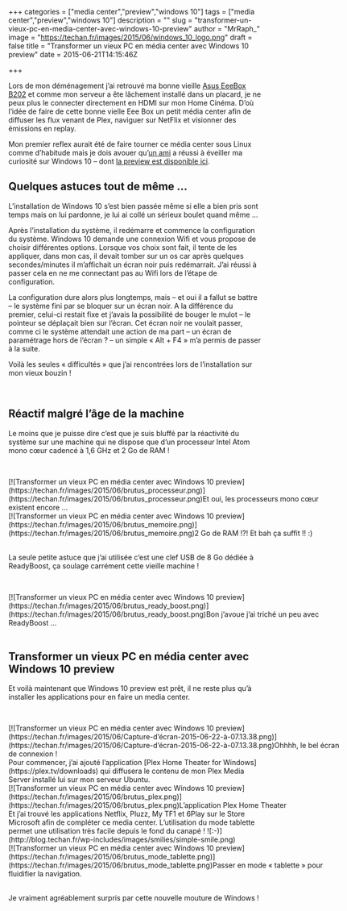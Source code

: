+++
categories = ["media center","preview","windows 10"]
tags = ["media center","preview","windows 10"]
description = ""
slug = "transformer-un-vieux-pc-en-media-center-avec-windows-10-preview"
author = "MrRaph_"
image = "https://techan.fr/images/2015/06/windows_10_logo.png"
draft = false
title = "Transformer un vieux PC en média center avec Windows 10 preview"
date = 2015-06-21T14:15:46Z

+++


Lors de mon déménagement j’ai retrouvé ma bonne vieille [Asus EeeBox B202](https://www.asus.com/fr/Commercial_Desktops/EeeBox_PC_B202/specifications/) et comme mon serveur a ête lâchement installé dans un placard, je ne peux plus le connecter directement en HDMI sur mon Home Cinéma. D’où l’idée de faire de cette bonne vielle Eee Box un petit média center afin de diffuser les flux venant de Plex, naviguer sur NetFlix et visionner des émissions en replay.

Mon premier reflex aurait été de faire tourner ce média center sous Linux comme d’habitude mais je dois avouer qu’[un ami](http://wokhan.online.fr/index.php) a réussi à éveiller ma curiosité sur Windows 10 – dont [la preview est disponible ici](http://windows.microsoft.com/en-us/windows/preview-iso-update-1504).


## Quelques astuces tout de même …

L’installation de Windows 10 s’est bien passée même si elle a bien pris sont temps mais on lui pardonne, je lui ai collé un sérieux boulet quand même …

Après l’installation du système, il redémarre et commence la configuration du système. Windows 10 demande une connexion Wifi et vous propose de choisir différentes options. Lorsque vos choix sont fait, il tente de les appliquer, dans mon cas, il devait tomber sur un os car après quelques secondes/minutes il m’affichait un écran noir puis redémarrait. J’ai réussi à passer cela en ne me connectant pas au Wifi lors de l’étape de configuration.

La configuration dure alors plus longtemps, mais – et oui il a fallut se battre – le système fini par se bloquer sur un écran noir. A la différence du premier, celui-ci restait fixe et j’avais la possibilité de bouger le mulot – le pointeur se déplaçait bien sur l’écran. Cet écran noir ne voulait passer, comme ci le système attendait une action de ma part – un écran de paramétrage hors de l’écran ? – un simple « Alt + F4 » m’a permis de passer à la suite.

Voilà les seules « difficultés » que j’ai rencontrées lors de l’installation sur mon vieux bouzin !

 


## Réactif malgré l’âge de la machine

Le moins que je puisse dire c’est que je suis bluffé par la réactivité du système sur une machine qui ne dispose que d’un processeur Intel Atom mono cœur cadencé à 1,6 GHz et 2 Go de RAM !

 

<div class="wp-caption aligncenter" id="attachment_1450" style="width: 664px">[![Transformer un vieux PC en média center avec Windows 10 preview](https://techan.fr/images/2015/06/brutus_processeur.png)](https://techan.fr/images/2015/06/brutus_processeur.png)Et oui, les processeurs mono cœur existent encore …

</div><div class="wp-caption aligncenter" id="attachment_1451" style="width: 664px">[![Transformer un vieux PC en média center avec Windows 10 preview](https://techan.fr/images/2015/06/brutus_memoire.png)](https://techan.fr/images/2015/06/brutus_memoire.png)2 Go de RAM !?! Et bah ça suffit !! :)

</div> 

La seule petite astuce que j’ai utilisée c’est une clef USB de 8 Go dédiée à ReadyBoost, ça soulage carrément cette vieille machine !

 

<div class="wp-caption aligncenter" id="attachment_1456" style="width: 634px">[![Transformer un vieux PC en média center avec Windows 10 preview](https://techan.fr/images/2015/06/brutus_ready_boost.png)](https://techan.fr/images/2015/06/brutus_ready_boost.png)Bon j’avoue j’ai triché un peu avec ReadyBoost …

</div> 


## Transformer un vieux PC en média center avec Windows 10 preview

Et voilà maintenant que Windows 10 preview est prêt, il ne reste plus qu’à installer les applications pour en faire un media center.

 

<div class="wp-caption aligncenter" id="attachment_1448" style="width: 665px">[![Transformer un vieux PC en média center avec Windows 10 preview](https://techan.fr/images/2015/06/Capture-d’écran-2015-06-22-à-07.13.38.png)](https://techan.fr/images/2015/06/Capture-d’écran-2015-06-22-à-07.13.38.png)Ohhhh, le bel écran de connexion !

</div>Pour commencer, j’ai ajouté l’application [Plex Home Theater for Windows](https://plex.tv/downloads) qui diffusera le contenu de mon Plex Media Server installé lui sur mon serveur Ubuntu.

<div class="wp-caption aligncenter" id="attachment_1454" style="width: 664px">[![Transformer un vieux PC en média center avec Windows 10 preview](https://techan.fr/images/2015/06/brutus_plex.png)](https://techan.fr/images/2015/06/brutus_plex.png)L’application Plex Home Theater

</div>Et j’ai trouvé les applications Netflix, Pluzz, My TF1 et 6Play sur le Store Microsoft afin de compléter ce media center. L’utilisation du mode tablette permet une utilisation très facile depuis le fond du canapé ! ![:-)](http://blog.techan.fr/wp-includes/images/smilies/simple-smile.png)

<div class="wp-caption aligncenter" id="attachment_1457" style="width: 664px">[![Transformer un vieux PC en média center avec Windows 10 preview](https://techan.fr/images/2015/06/brutus_mode_tablette.png)](https://techan.fr/images/2015/06/brutus_mode_tablette.png)Passer en mode « tablette » pour fluidifier la navigation.

</div> 

Je vraiment agréablement surpris par cette nouvelle mouture de Windows !



